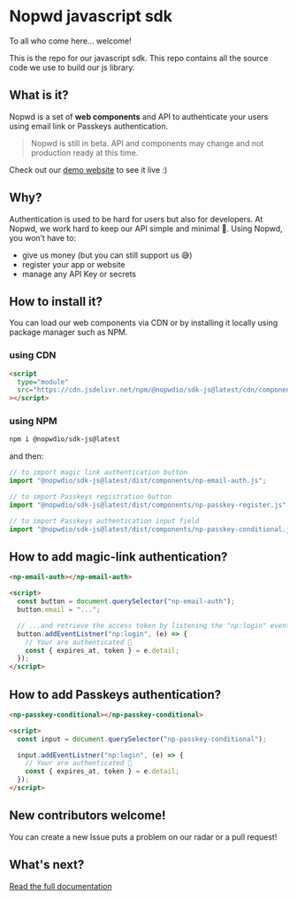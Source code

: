 # Nopwd javascript sdk

To all who come here... welcome!

This is the repo for our javascript sdk.
This repo contains all the source code we use to build our js library.

## What is it?

Nopwd is a set of **web components** and API to authenticate your users using email link or Passkeys authentication.

> Nopwd is still in beta. API and components may change and not production ready at this time.

Check out our [demo website](https://nopwd.rocks) to see it live :)

## Why?

Authentication is used to be hard for users but also for developers. At Nopwd, we work hard to keep our API simple and minimal 💆.
Using Nopwd, you won’t have to:

- give us money (but you can still support us 😅)
- register your app or website
- manage any API Key or secrets

## How to install it?

You can load our web components via CDN or by installing it locally using package manager such as NPM.

### using CDN

```html
<script
  type="module"
  src="https://cdn.jsdelivr.net/npm/@nopwdio/sdk-js@latest/cdn/components/np-email-auth.js"
></script>
```

### using NPM

```bash
npm i @nopwdio/sdk-js@latest
```

and then:

```js
// to import magic link authentication button
import "@nopwdio/sdk-js@latest/dist/components/np-email-auth.js";

// to import Passkeys registration button
import "@nopwdio/sdk-js@latest/dist/components/np-passkey-register.js";

// to import Passkeys authentication input field
import "@nopwdio/sdk-js@latest/dist/components/np-passkey-conditional.js";
```

## How to add magic-link authentication?

```html
<np-email-auth></np-email-auth>

<script>
  const button = document.querySelector("np-email-auth");
  button.email = "...";

  // ...and retrieve the access token by listening the "np:login" event. You're done!
  button.addEventListner("np:login", (e) => {
    // Your are authenticated 🎉
    const { expires_at, token } = e.detail;
  });
</script>
```

## How to add Passkeys authentication?

```html
<np-passkey-conditional></np-passkey-conditional>

<script>
  const input = document.querySelector("np-passkey-conditional");

  input.addEventListner("np:login", (e) => {
    // Your are authenticated 🎉
    const { expires_at, token } = e.detail;
  });
</script>
```

## New contributors welcome!

You can create a new Issue puts a problem on our radar or a pull request!

## What's next?

[Read the full documentation](https://dev.nopwd.io)
